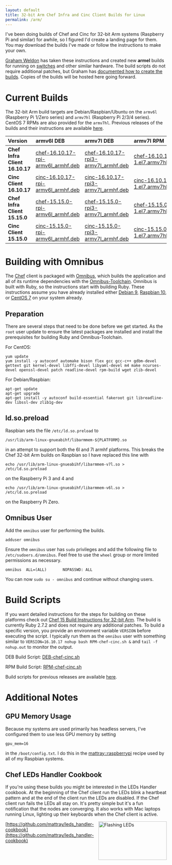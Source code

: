 ```yaml
---
layout: default
title: 32-bit Arm Chef Infra and Cinc Client Builds for Linux
permalink: /arm/
---
```


I've been doing builds of Chef and Cinc for 32-bit Arm systems (Raspberry Pi and similar) for awhile, so I figured I'd create a landing page for them. You may download the builds I've made or follow the instructions to make your own.

[Graham Weldon](https://grahamweldon.com/) has taken these instructions and created new **armel** builds for running on [switches](https://www.edge-core.com/productsInfo.php?cls=1&cls2=9&cls3=46&id=21) and other similar hardware. The build scripts do not require additional patches, but Graham has [documented how to create the builds](https://grahamweldon.com/post/2021/01/building-chef-infra-on-cumulus-linux-armel/). Copies of the builds will be hosted here going forward.

# Current Builds

The 32-bit Arm build targets are Debian/Raspbian/Ubuntu on the `armv6l` (Raspberry Pi 1/Zero series) and `armv7hl` (Raspberry Pi 2/3/4 series). CentOS 7 RPMs are also provided for the `armv7hl`. Previous releases of the builds and their instructions are available [here](/old-arm/).

| Version | armv6l DEB | armv7l DEB | armv7l RPM | armel DEB |
|:-|:-|:-|:-|:-|
| **Chef Infra Client 16.10.17** | [chef-16.10.17-rpi-armv6l_armhf.deb](https://www.dropbox.com/s/mp8bc3ooh6z3fgk/chef-16.10.17-rpi-armv6l_armhf.deb?raw=1) | [chef-16.10.17-rpi3-armv7l_armhf.deb](https://www.dropbox.com/s/r1lfwd7wfptw89t/chef-16.10.17-rpi3-armv7l_armhf.deb?raw=1) | [chef-16.10.17-1.el7.armv7hl.rpm](https://www.dropbox.com/s/vl6cl0i6qp3e7dk/chef-16.10.17-1.el7.armv7hl.rpm?raw=1) | [chef-16.10.17-armel.deb](https://www.dropbox.com/s/8xhng0wl4bq8tch/chef-16.10.17-armel.deb?raw=1) |
| **Cinc Client 16.10.17** | [cinc-16.10.17-rpi-armv6l_armhf.deb](https://www.dropbox.com/s/zwovx01yxxr0anu/cinc-16.10.17-rpi-armv6l_armhf.deb?raw=1) | [cinc-16.10.17-rpi3-armv7l_armhf.deb](https://www.dropbox.com/s/9wxip7770u0dz98/cinc-16.10.17-rpi3-armv7l_armhf.deb?raw=1) | [cinc-16.10.17-1.el7.armv7hl.rpm](https://www.dropbox.com/s/nkddoggdpa1p1yf/cinc-16.10.17-1.el7.armv7hl.rpm?raw=1) | [cinc-16.10.17-armel.deb](https://www.dropbox.com/s/oel7ylfenvdth32/cinc-16.10.17-armel.deb?raw=1) |
| **Chef Infra Client 15.15.0** | [chef-15.15.0-rpi-armv6l_armhf.deb](https://www.dropbox.com/s/m4cxtfs5l22x698/chef-15.15.0-rpi-armv6l_armhf.deb?raw=1) | [chef-15.15.0-rpi3-armv7l_armhf.deb](https://www.dropbox.com/s/j2sisrcmow0m7bj/chef-15.15.0-rpi3-armv7l_armhf.deb?raw=1) | [chef-15.15.0-1.el7.armv7hl.rpm](https://www.dropbox.com/s/nz2ooxu715dmyym/chef-15.15.0-1.el7.armv7hl.rpm?raw=1) |
| **Cinc Client 15.15.0** | [cinc-15.15.0-rpi-armv6l_armhf.deb](https://www.dropbox.com/s/kqbs0ewsh4xpo0d/cinc-15.15.0-rpi-armv6l_armhf.deb?raw=1) | [cinc-15.15.0-rpi3-armv7l_armhf.deb](https://www.dropbox.com/s/pydw9zwztdhqow0/cinc-15.15.0-rpi3-armv7l_armhf.deb?raw=1) | [cinc-15.15.0-1.el7.armv7hl.rpm](https://www.dropbox.com/s/5evgbwug9rxn2c2/cinc-15.15.0-1.el7.armv7hl.rpm?raw=1) |

# Building with Omnibus

The [Chef](https://github.com/chef/chef) client is packaged with [Omnibus](https://github.com/chef/omnibus), which builds the application and all of its runtime dependencies with the [Omnibus-Toolchain](https://github.com/chef/omnibus-toolchain). Omnibus is built with Ruby, so the instructions start with building Ruby. These instructions assume you have already installed either [Debian 9](/2019/01/29/installing-debian-9-7-on-a-beaglebone-black), [Raspbian 10](/2019/09/14/installing-raspbian-10-on-a-raspberry-pi), or [CentOS 7](/2019/05/07/installing-centos-7-6-on-a-raspberry-pi-three) on your system already.

## Preparation

There are several steps that need to be done before we get started. As the `root` user update to ensure the latest packages are installed and install the prerequisites for building Ruby and Omnibus-Toolchain.

For CentOS:

    yum update
    yum install -y autoconf automake bison flex gcc gcc-c++ gdbm-devel gettext git kernel-devel libffi-devel libyaml-devel m4 make ncurses-devel openssl-devel patch readline-devel rpm-build wget zlib-devel

For Debian/Raspbian:

    apt-get update
    apt-get upgrade
    apt-get install -y autoconf build-essential fakeroot git libreadline-dev libssl-dev zlib1g-dev

## ld.so.preload

Raspbian sets the file `/etc/ld.so.preload` to

    /usr/lib/arm-linux-gnueabihf/libarmmem-${PLATFORM}.so

in an attempt to support both the 6l and 7l armhf platforms. This breaks the Chef 32-bit Arm builds on Raspbian so I have replaced this line with

    echo /usr/lib/arm-linux-gnueabihf/libarmmem-v7l.so > /etc/ld.so.preload

on the Raspberry Pi 3 and 4 and

    echo /usr/lib/arm-linux-gnueabihf/libarmmem-v6l.so > /etc/ld.so.preload

on the Raspberry Pi Zero.

## Omnibus User

Add the `omnibus` user for performing the builds.

    adduser omnibus

Ensure the `omnibus` user has `sudo` privileges and add the following file to `/etc/sudoers.d/omnibus`. Feel free to use the `wheel` group or more limited permissions as necessary.

    omnibus  ALL=(ALL)       NOPASSWD: ALL

You can now `sudo su - omnibus` and continue without changing users.


# Build Scripts

If you want detailed instructions for the steps for building on these platforms check out [Chef 15 Build Instructions for 32-bit Arm](/2019/05/18/chef-15-on-arm). The build is currently Ruby 2.7.2 and does not require any additional patches. To build a specific version, you provide an environment variable `VERSION` before executing the script. I typically run them as the `omnibus` user with something similar to `VERSION=16.10.17 nohup bash RPM-chef-cinc.sh &` and `tail -f nohup.out` to monitor the output.

DEB Build Script: [DEB-chef-cinc.sh](/assets/DEB-chef-cinc.sh)

RPM Build Script: [RPM-chef-cinc.sh](/assets/RPM-chef-cinc.sh)

Build scripts for previous releases are available [here](/old-arm/).

# Additional Notes

## GPU Memory Usage

Because my systems are used primarily has headless servers, I've configured them to use less GPU memory by setting

    gpu_mem=16

in the `/boot/config.txt`. I do this in the [mattray::raspberrypi](https://github.com/mattray/mattray-cookbook/blob/master/recipes/raspberrypi.rb#L59) recipe used by all of my Raspbian systems.

## Chef LEDs Handler Cookbook

If you're using these builds you might be interested in the LEDs Handler cookbook. At the beginning of the Chef client run the LEDs blink a heartbeat pattern and at the end of the client run the LEDs are disabled. If the Chef client run fails the LEDs all stay on. It's pretty simple but it's a fun notification that the nodes are converging. It also works with Mac laptops running Linux, lighting up their keyboards when the Chef client is active.

<a href="https://github.com/mattray/leds_handler-cookbook"><img src="/assets/flashing_leds.gif" alt="Flashing LEDs" width="213" height="120" align="right" /></a>

[https://github.com/mattray/leds_handler-cookbook](https://github.com/mattray/leds_handler-cookbook)

